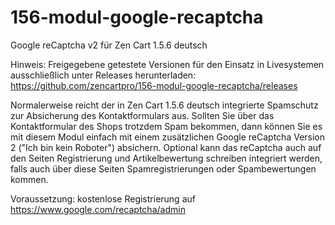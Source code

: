 # 156-modul-google-recaptcha
Google reCaptcha v2 für Zen Cart 1.5.6 deutsch

Hinweis: 
Freigegebene getestete Versionen für den Einsatz in Livesystemen ausschließlich unter Releases herunterladen:
https://github.com/zencartpro/156-modul-google-recaptcha/releases

Normalerweise reicht der in Zen Cart 1.5.6 deutsch integrierte Spamschutz zur Absicherung des Kontaktformulars aus.
Sollten Sie über das Kontaktformular des Shops trotzdem Spam bekommen, dann können Sie es mit diesem Modul einfach mit einem zusätzlichen Google reCaptcha Version 2 ("Ich bin kein Roboter") absichern.
Optional kann das reCaptcha auch auf den Seiten Registrierung und Artikelbewertung schreiben integriert werden, falls auch über diese Seiten Spamregistrierungen oder Spambewertungen kommen.

Voraussetzung:
kostenlose Registrierung auf
https://www.google.com/recaptcha/admin
